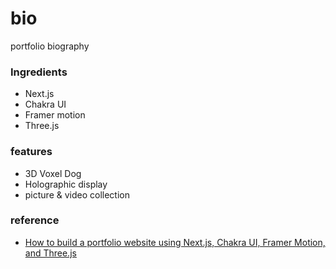 # bio
portfolio biography

### Ingredients
- Next.js
- Chakra UI
- Framer motion
- Three.js

### features
- 3D Voxel Dog
- Holographic display
- picture & video collection


### reference
- [How to build a portfolio website using Next.js, Chakra UI, Framer Motion, and Three.js](https://www.youtube.com/watch?v=bSMZgXzC9AA&t=4627s)
